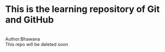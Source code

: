 # This is the learning repository of Git and GitHub
<br/>
Author:Bhawana 
<br/>
This repo will be deleted soon
